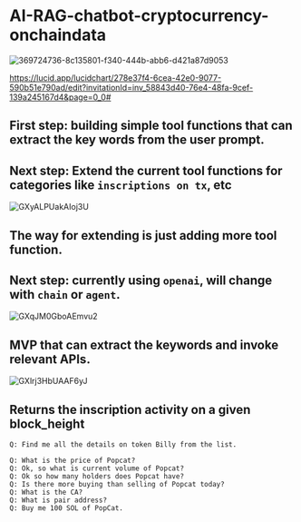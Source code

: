 # AI-RAG-chatbot-cryptocurrency-onchaindata

![369724736-8c135801-f340-444b-abb6-d421a87d9053](https://github.com/user-attachments/assets/4eda4527-9acc-4af9-a925-bff5974c3d1c)

https://lucid.app/lucidchart/278e37f4-6cea-42e0-9077-590b51e790ad/edit?invitationId=inv_58843d40-76e4-48fa-9cef-139a245167d4&page=0_0#

## First step: building simple tool functions that can extract the key words from the user prompt.
## Next step: Extend the current tool functions for categories like `inscriptions on tx`, etc
![GXyALPUakAIoj3U](https://github.com/user-attachments/assets/39fa742c-6f30-450c-976e-92514136d72b)

## The way for extending is just adding more tool function.
## Next step: currently using `openai`, will change with `chain` or `agent`.
![GXqJM0GboAEmvu2](https://github.com/user-attachments/assets/22f6fe59-4803-4d30-b912-52a745e2692c)

## MVP that can extract the keywords and invoke relevant APIs.
![GXlrj3HbUAAF6yJ](https://github.com/user-attachments/assets/099b4104-4d7c-415f-8f2a-4b07844efb73)

## Returns the inscription activity on a given block_height
```
Q: Find me all the details on token Billy from the list.
```
```
Q: What is the price of Popcat?
Q: Ok, so what is current volume of Popcat?
Q: Ok so how many holders does Popcat have?
Q: Is there more buying than selling of Popcat today?
Q: What is the CA?
Q: What is pair address?
Q: Buy me 100 SOL of PopCat.
```

